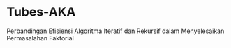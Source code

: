 # Tubes-AKA
Perbandingan Efisiensi Algoritma Iteratif dan Rekursif dalam Menyelesaikan Permasalahan Faktorial

